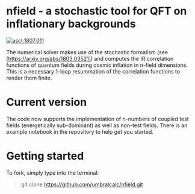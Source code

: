 # nfield - a stochastic tool for QFT on inflationary backgrounds

<a href="http://ascl.net/1807.011"><img src="https://img.shields.io/badge/ascl-1807.011-blue.svg?colorB=262255" alt="ascl:1807.011" /></a>

The numerical solver makes use of the stochastic formalism (see [https://arxiv.org/abs/1803.03521]) and computes the IR correlation functions of quantum fields during cosmic inflation in n-field dimensions. This is a necessary 1-loop resummation of the correlation functions to render them finite.

# Current version

The code now supports the implementation of n-numbers of coupled test fields (energetically sub-dominant) as well as non-test fields. There is an example notebook in the repository to help get you started.

# Getting started

To fork, simply type into the terminal:

> git clone https://github.com/umbralcalc/nfield.git 
